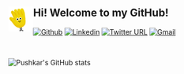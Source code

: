 <!-- Your title -->
## Hi! <img width="10%" height="10%" align="left" alt="Github" src="https://raw.githubusercontent.com/SatYu26/SatYu26/master/Assets/wave.gif" /> Welcome to my GitHub!

<!-- Your badges
You can use the website to generate badges: https://shields.io/
-->

[![Github](https://img.shields.io/badge/-Github-000?style=flat&logo=Github&logoColor=white)](https://github.com/pushkarnimkar)
[![Linkedin](https://img.shields.io/badge/-LinkedIn-blue?style=flat&logo=Linkedin&logoColor=white)](https://www.linkedin.com/in/pushkarnim/)
[![Twitter URL](https://img.shields.io/twitter/url?label=pushkarnim&style=social&url=https%3A%2F%2Ftwitter.com%2Fpawelsb)](https://twitter.com/pushkarnim)
[![Gmail](https://img.shields.io/badge/-Gmail-c14438?style=flat&logo=Gmail&logoColor=white)](mailto:pushkarnim@gmail.com)


&nbsp;

<!-- Talking about you -->
<!-- **Talking about Personal Stuffs:** -->

<!-- Any image aligned to the right. Beware the width -->
 ![Pushkar's GitHub stats](https://github-readme-stats.vercel.app/api?username=pushkarnimkar&theme=radical&include_all_commits=true&show_icons=true&count_private=true)

<!-- <img width="35%" align="right" alt="Github" src="https://raw.githubusercontent.com/onimur/.github/master/.resources/git-header.svg" /> -->

